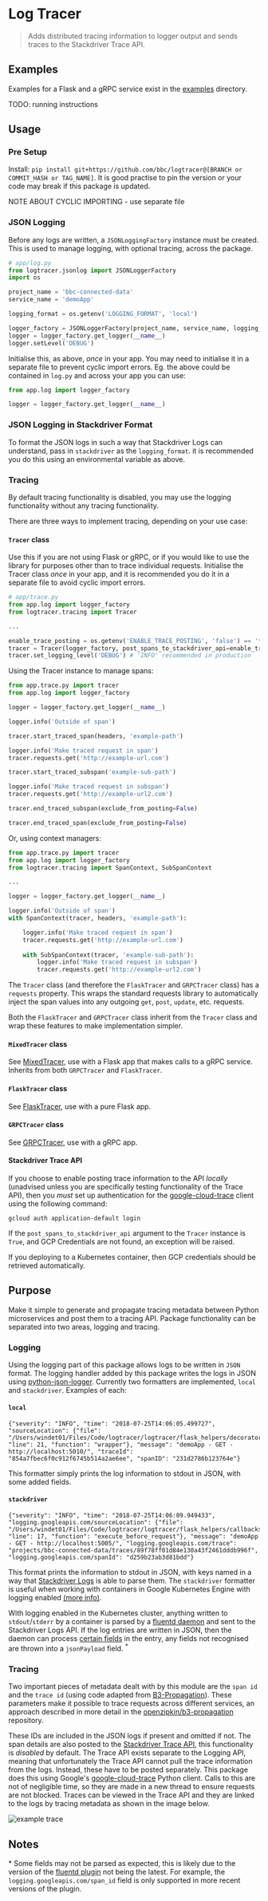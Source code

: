 # Log Tracer
> Adds distributed tracing information to logger output and sends traces to the Stackdriver Trace API.

## Examples
Examples for a Flask and a gRPC service exist in the [examples](examples) directory.

TODO: running instructions

## Usage
### Pre Setup
Install: `pip install git+https://github.com/bbc/logtracer@[BRANCH or COMMIT_HASH or TAG_NAME]`.
It is good practise to pin the version or your code may break if this package is updated.


NOTE ABOUT CYCLIC IMPORTING - use separate file

### JSON Logging 
Before any logs are written, a `JSONLoggingFactory` instance must be created. This is used to manage logging, with
optional tracing, across the package.

```python
# app/log.py
from logtracer.jsonlog import JSONLoggerFactory
import os 

project_name = 'bbc-connected-data'
service_name = 'demoApp'

logging_format = os.getenv('LOGGING_FORMAT', 'local')

logger_factory = JSONLoggerFactory(project_name, service_name, logging_format)
logger = logger_factory.get_logger(__name__)
logger.setLevel('DEBUG')
```
Initialise this, as above, _once_ in your app. You may need to initialise it in a separate file to prevent cyclic import errors.
Eg. the above could be contained in `log.py` and across your app you can use:
```python
from app.log import logger_factory

logger = logger_factory.get_logger(__name__)
```

### JSON Logging in Stackdriver Format
To format the JSON logs in such a way that Stackdriver Logs can understand, pass in `stackdriver` as the `logging_format`.
it is recommended you do this using an environmental variable as above.

### Tracing 
By default tracing functionality is disabled, you may use the logging functionality without any tracing functionality.

There are three ways to implement tracing, depending on your use case:
#### `Tracer` class
Use this if you are not using Flask or gRPC, or if you would like to use the library for purposes other than to trace individual requests.
Initialise the Tracer class _once_ in your app, and it is recommended you do it in a separate file to avoid cyclic import errors.
```python
# app/trace.py
from app.log import logger_factory
from logtracer.tracing import Tracer

...

enable_trace_posting = os.getenv('ENABLE_TRACE_POSTING', 'false') == 'true'
tracer = Tracer(logger_factory, post_spans_to_stackdriver_api=enable_trace_posting)
tracer.set_logging_level('DEBUG') # 'INFO' recommended in production
```
Using the Tracer instance to manage spans:
```python
from app.trace.py import tracer
from app.log import logger_factory

logger = logger_factory.get_logger(__name__)

logger.info('Outside of span')

tracer.start_traced_span(headers, 'example-path')

logger.info('Make traced request in span')
tracer.requests.get('http://example-url.com')

tracer.start_traced_subspan('example-sub-path')

logger.info('Make traced request in subspan')
tracer.requests.get('http://example-url2.com')

tracer.end_traced_subspan(exclude_from_posting=False)

tracer.end_traced_span(exclude_from_posting=False)

```
Or, using context managers:

```python
from app.trace.py import tracer
from app.log import logger_factory
from logtracer.tracing import SpanContext, SubSpanContext

...

logger = logger_factory.get_logger(__name__)

logger.info('Outside of span')
with SpanContext(tracer, headers, 'example-path'):

    logger.info('Make traced request in span')
    tracer.requests.get('http://example-url.com')
    
    with SubSpanContext(tracer, 'example-sub-path'):
        logger.info('Make traced request in subspan')
        tracer.requests.get('http://example-url2.com')

```
The `Tracer` class (and therefore the `FlaskTracer` and `GRPCTracer` class) has a `requests` property. This wraps the standard
requests library to automatically inject the span values into any outgoing `get`, `post`, `update`, etc. requests.

Both the `FlaskTracer` and `GRPCTracer` class inherit from the `Tracer` class and wrap these features to make implementation simpler.
   
#### `MixedTracer` class
See [MixedTracer](logtracer/helpers/mixed), use with a Flask app that makes calls to a gRPC service. Inherits from both
`GRPCTracer` and `FlaskTracer`.

#### `FlaskTracer` class
See [FlaskTracer](logtracer/helpers/flask), use with a pure Flask app.

#### `GRPCTracer` class
See [GRPCTracer](logtracer/helpers/grpc), use with a gRPC app.

#### Stackdriver Trace API
If you choose to enable posting trace information to the API  _locally_ (unadvised unless you are specifically testing functionality of the Trace API), 
then you *must* set up authentication for the [google-cloud-trace](https://pypi.org/project/google-cloud-trace/) client using the following command: 
```
gcloud auth application-default login
```
If the `post_spans_to_stackdriver_api` argument to the `Tracer` instance is `True`, and GCP Credentials are not found, an exception will be raised.

If you deploying to a Kubernetes container, then GCP credentials should be retrieved automatically.

## Purpose

Make it simple to generate and propagate tracing metadata between Python microservices and post them to a tracing API.
Package functionality can be separated into two areas, logging and tracing.

### Logging

Using the logging part of this package allows logs to be written in `JSON` format. The logging handler added by this package 
writes the logs in JSON using [python-json-logger](https://github.com/madzak/python-json-logger). Currently two formatters are implemented,
`local` and `stackdriver`. Examples of each:

#### `local`
```
{"severity": "INFO", "time": "2018-07-25T14:06:05.499727", "sourceLocation": {"file": "/Users/windet01/Files/Code/logtracer/logtracer/flask_helpers/decorators.py", "line": 21, "function": "wrapper"}, "message": "demoApp - GET - http://localhost:5010/", "traceId": "854a7fbec6f0c912f6745b514a2ae6ee", "spanID": "231d2786b123764e"}
```
This formatter simply prints the log information to stdout in JSON, with some added fields.

#### `stackdriver`
```
{"severity": "INFO", "time": "2018-07-25T14:06:09.949433", "logging.googleapis.com/sourceLocation": {"file": "/Users/windet01/Files/Code/logtracer/logtracer/flask_helpers/callbacks.py", "line": 17, "function": "execute_before_request"}, "message": "demoApp - GET - http://localhost:5005/", "logging.googleapis.com/trace": "projects/bbc-connected-data/traces/89f78ff01d84e130a43f2461dddb996f", "logging.googleapis.com/spanId": "d259b23ab3d81bdd"}
```
This format prints the information to stdout in JSON, with keys named in a way that [Stackdriver Logs](https://cloud.google.com/logging/) is able to parse them.
The `stackdriver` formatter is useful when working with containers in Google Kubernetes Engine with logging enabled 
[(more info)](https://cloud.google.com/kubernetes-engine/docs/how-to/logging). 

With logging enabled in the Kubernetes cluster, anything written to `stdout`/`stderr` by a container is parsed by a 
[fluentd daemon](https://github.com/GoogleCloudPlatform/fluent-plugin-google-cloud) and sent to the Stackdriver Logs API. 
If the log entries are written in JSON, then the daemon can process [certain fields](https://cloud.google.com/logging/docs/agent/configuration#special_fields_in_structured_payloads) 
in the entry, any fields not recognised are thrown into a `jsonPayload` field. <sup>*</sup> 


### Tracing
Two important pieces of metadata dealt with by this module are the `span id` and the `trace id` (using code adapted from [B3-Propagation](https://github.com/davidcarboni/B3-Propagation)). 
These parameters make it possible to trace requests across different services, an approach described in more detail in the 
[openzipkin/b3-propagation](https://github.com/openzipkin/b3-propagation) repository. 

These IDs are included in the JSON logs if present and omitted if not. 
The span details are also posted to the [Stackdriver Trace API](https://cloud.google.com/trace/), this functionality is *disabled* by default. 
The Trace API exists separate to the Logging API, meaning that unfortunately the Trace API cannot pull the trace information 
from the logs. Instead, these have to be posted separately. This package does this using Google's [google-cloud-trace](https://pypi.org/project/google-cloud-trace/)
Python client. Calls to this are not of negligible time, so they are made in a new thread to ensure requests are not blocked. Traces can be viewed in the
Trace API and they are linked to the logs by tracing metadata as shown in the image below.

![example trace](examples/example_trace.png)



## Notes
\* Some fields may not be parsed as expected, this is likely due to the version of the 
[fluentd plugin](https://github.com/GoogleCloudPlatform/fluent-plugin-google-cloud) not being the latest. 
For example, the `logging.googleapis.com/span_id` field is only supported in more recent versions of the plugin.
